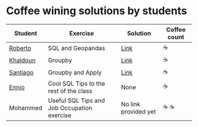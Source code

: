 # Coffee wining solutions by students


Student | Exercise | Solution | Coffee count
--- | --- | --- | --- 
[Roberto](https://github.com/robretoarenal) | SQL and Geopandas | [Link](https://github.com/robretoarenal/BTS/blob/main/DataScienceFoundations/03_Python_databases_Sqlite_Roberto.ipynb) | :coffee:
[Khaldoun](https://github.com/KhaldounN) | Groupby | [Link](https://github.com/KhaldounN/bts-dsf-2020/blob/main/Copy_of_04_Pandas_%26_SQLite_recap_through_exercises_FIRST_EXERCISES_SOLUTION.ipynb ) | :coffee:
[Santiago](https://github.com/sborgnino) | Groupby and Apply | [Link](https://github.com/sborgnino/BTS/blob/main/04_Pandas_&_SQLite_recap_through_exercises%20(1).ipynb  ) | :coffee:
[Ennio](https://github.com/techno1731) | Cool SQL Tips to the rest of the class | None | :coffee:
Mohammed | Useful SQL Tips and Job Occupation exercise | No link provided yet | :coffee: :coffee:
